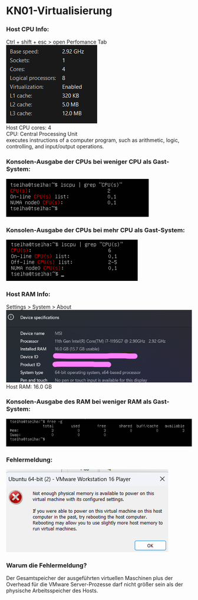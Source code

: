 # KN01-Virtualisierung

### Host CPU Info:
Ctrl + shift + esc > open Perfomance Tab <br>
![alt text for screen readers](images/5-Gast-system_CPU-Info.png) <br>
Host CPU cores: 4 <br>
CPU: Central Processing Unit <br>
executes instructions of a computer program, such as arithmetic, logic, controlling, and input/output operations. 

### Konsolen-Ausgabe der CPUs bei weniger CPU als Gast-System:
![alt text for screen readers](images/1-weniger_CPU.png)

### Konsolen-Ausgabe der CPUs bei mehr CPU als Gast-System:
![alt text for screen readers](images/2-mehr_CPU.png)

### Host RAM Info:
Settings > System > About <br>
![alt text for screen readers](images/6-Gast-system_RAM-Info.png) <br>
Host RAM: 16.0 GB

### Konsolen-Ausgabe des RAM bei weniger RAM als Gast-System:
![alt text for screen readers](images/3-weniger_RAM.png)

### Fehlermeldung:
![alt text for screen readers](images/4-error_message.png)


### Warum die Fehlermeldung?

Der Gesamtspeicher der ausgeführten virtuellen Maschinen plus der Overhead für die VMware Server-Prozesse darf nicht größer sein als der physische Arbeitsspeicher des Hosts.
